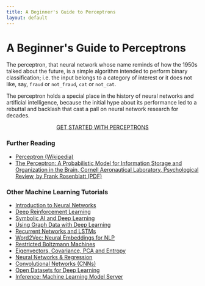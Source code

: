```yaml
---
title: A Beginner's Guide to Perceptrons
layout: default
---
```


# A Beginner's Guide to Perceptrons

The perceptron, that neural network whose name reminds of how the 1950s talked about the future, is a simple algorithm intended to perform binary classification; i.e. the input belongs to a category of interest or it does not like, say, `fraud` or `not_fraud`, `cat` or `not_cat`.

The perceptron holds a special place in the history of neural networks and artificial intelligence, because the initial hype about its performance led to a rebuttal and backlash that cast a pall on neural network research for decades. 



<p align="center">
<a href="https://docs.skymind.ai/docs/welcome" type="button" class="btn btn-lg btn-success" onClick="ga('send', 'event', ‘quickstart', 'click');">GET STARTED WITH PERCEPTRONS</a>
</p>


### Further Reading

* [Perceptron (Wikipedia)](https://en.wikipedia.org/wiki/Perceptron)
* [The Perceptron: A Probabilistic Model for Information Storage and Organization in the Brain, Cornell Aeronautical Laboratory, Psychological Review, by Frank Rosenblatt (PDF)](http://citeseerx.ist.psu.edu/viewdoc/download?doi=10.1.1.335.3398&rep=rep1&type=pdf)

### <a name="beginner">Other Machine Learning Tutorials</a>
* [Introduction to Neural Networks](./neuralnet-overview)
* [Deep Reinforcement Learning](./deepreinforcementlearning)
* [Symbolic AI and Deep Learning](./symbolicreasoning)
* [Using Graph Data with Deep Learning](./graphdata)
* [Recurrent Networks and LSTMs](./lstm)
* [Word2Vec: Neural Embeddings for NLP](./word2vec)
* [Restricted Boltzmann Machines](./restrictedboltzmannmachine)
* [Eigenvectors, Covariance, PCA and Entropy](./eigenvector)
* [Neural Networks & Regression](./logistic-regression)
* [Convolutional Networks (CNNs)](./convolutionalnets)
* [Open Datasets for Deep Learning](./opendata)
* [Inference: Machine Learning Model Server](./modelserver)
